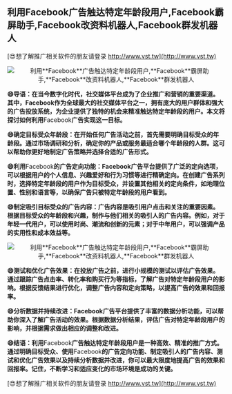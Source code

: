 ## **利用**Facebook**广告触达特定年龄段用户,**Facebook**霸屏助手,**Facebook**改资料机器人,**Facebook**群发机器人**

[😍想了解推广相关软件的朋友请登录 http://www.vst.tw](http://www.vst.tw)

 <center><img src="https://vst.tw/MP4/tuiguang/png/8.png" alt="利用**Facebook**广告触达特定年龄段用户,**Facebook**霸屏助手,**Facebook**改资料机器人,**Facebook**群发机器人"></center>

**😄导语：在当今数字化时代，社交媒体平台成为了企业推广和营销的重要渠道。其中，**Facebook**作为全球最大的社交媒体平台之一，拥有庞大的用户群体和强大的广告投放系统，为企业提供了独特的机会来精准触达特定年龄段的用户。本文将探讨如何利用**Facebook**广告实现这一目标。**

**😄确定目标受众年龄段：在开始任何广告活动之前，首先需要明确目标受众的年龄段。通过市场调研和分析，确定你的产品或服务最适合哪个年龄段的人群。这可以帮助你更好地制定广告策略并选择合适的广告形式。**

**😄利用**Facebook**的广告定向功能：**Facebook**广告平台提供了广泛的定向选项，可以根据用户的个人信息、兴趣爱好和行为习惯等进行精确定向。在创建广告系列时，选择特定年龄段的用户作为目标受众，并设置其他相关的定向条件，如地理位置、性别和语言等，以确保广告只被特定年龄段的用户看到。**

**😄制定吸引目标受众的广告内容：广告内容是吸引用户点击和关注的重要因素。根据目标受众的年龄段和兴趣，制作与他们相关的吸引人的广告内容。例如，对于年轻一代用户，可以使用时尚、潮流和创新的元素；对于中年用户，可以强调产品的实用性和成本效益等。**

 <center><img src="https://vst.tw/MP4/tuiguang/png/1.png" alt="利用**Facebook**广告触达特定年龄段用户,**Facebook**霸屏助手,**Facebook**改资料机器人,**Facebook**群发机器人"></center>

**😄测试和优化广告效果：在投放广告之前，进行小规模的测试以评估广告效果。通过跟踪广告点击率、转化率和购买行为等指标，了解广告对特定年龄段用户的影响。根据反馈结果进行优化，调整广告内容和定向策略，以提高广告的效果和回报率。**

**😄分析数据并持续改进：**Facebook**广告平台提供了丰富的数据分析功能，可以帮助你深入了解广告活动的效果。根据数据分析结果，评估广告对特定年龄段用户的影响，并根据需求做出相应的调整和改进。**

**😄结语：利用**Facebook**广告触达特定年龄段用户是一种高效、精准的推广方式。通过明确目标受众、使用**Facebook**的广告定向功能、制定吸引人的广告内容、测试和优化广告效果以及持续分析数据并改进，你可以最大限度地提高广告的效果和回报率。记住，不断学习和适应变化的市场环境是成功的关键。**

[😍想了解推广相关软件的朋友请登录 http://www.vst.tw](http://www.vst.tw)



